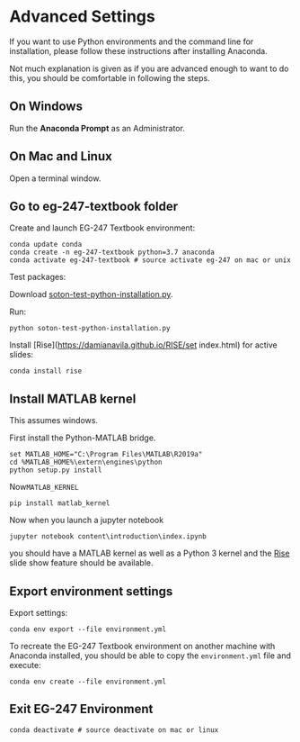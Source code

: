 # Advanced Settings

If you want to use Python environments and the command line for installation, please follow these instructions after installing Anaconda.

Not much explanation is given as if you are advanced enough to want to do this, you should be comfortable in following the steps.

## On Windows

Run the **Anaconda Prompt** as an Administrator.

## On Mac and Linux

Open a terminal window.

## Go to eg-247-textbook folder

Create and launch EG-247 Textbook environment:

```shell
conda update conda
conda create -n eg-247-textbook python=3.7 anaconda
conda activate eg-247-textbook # source activate eg-247 on mac or unix
```

Test packages:

Download [soton-test-python-installation.py](https://fangohr.github.io/blog/code/python/soton-test-python-installation.py).

Run:

```shell
python soton-test-python-installation.py
```

Install [Rise](https://damianavila.github.io/RISE/set index.html) for active slides:

```shell
conda install rise
```



## Install MATLAB kernel

This assumes windows.

First install the Python-MATLAB bridge.

```shell
set MATLAB_HOME="C:\Program Files\MATLAB\R2019a"
cd %MATLAB_HOME%\extern\engines\python
python setup.py install
```
Now`MATLAB_KERNEL`

```shell
pip install matlab_kernel
```

Now when you launch a jupyter notebook

```shell
jupyter notebook content\introduction\index.ipynb
```

you should have a MATLAB kernel as well as a Python 3 kernel and the [Rise](https://damianavila.github.io/RISE/index.html) slide show feature should be available.


## Export environment settings

Export settings:

```shell
conda env export --file environment.yml
```

To recreate the EG-247 Textbook environment on another machine with Anaconda installed, you should be able to copy the `environment.yml` file and execute:

```shell
conda env create --file environment.yml
```

## Exit EG-247 Environment

```shell
conda deactivate # source deactivate on mac or linux
```

